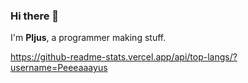 ### Hi there 👋

I'm **PIjus**, a programmer making stuff.

https://github-readme-stats.vercel.app/api/top-langs/?username=Peeeaaayus

<!--
**Peeeaaayus/Peeeaaayus** is a ✨ _special_ ✨ repository because its `README.md` (this file) appears on your GitHub profile.

Here are some ideas to get you started:

- 🔭 I’m currently working on ...
- 🌱 I’m currently learning ...
- 👯 I’m looking to collaborate on ...
- 🤔 I’m looking for help with ...
- 💬 Ask me about ...
- 📫 How to reach me: ...
- 😄 Pronouns: ...
- ⚡ Fun fact: ...
-->
